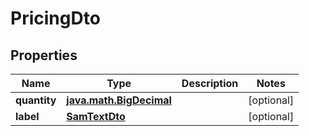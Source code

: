 
# PricingDto

## Properties
Name | Type | Description | Notes
------------ | ------------- | ------------- | -------------
**quantity** | [**java.math.BigDecimal**](java.math.BigDecimal.md) |  |  [optional]
**label** | [**SamTextDto**](SamTextDto.md) |  |  [optional]



